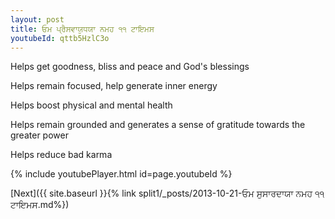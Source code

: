 ```yaml
---
layout: post
title: ਓਮ ਪ੍ਰੈਸਵਾਯੁਧਯਾ ਨਮਹ ੧੧ ਟਾਇਮਸ
youtubeId: qttb5HzlC3o
---
```

 
 
Helps get goodness, bliss and peace and God's blessings
 
Helps remain focused, help generate inner energy 
 
Helps boost physical and mental health 
 
Helps remain grounded and generates a sense of gratitude towards the greater power 
 
Helps reduce bad karma
 
 
 
 


{% include youtubePlayer.html id=page.youtubeId %}
 
[Next]({{ site.baseurl }}{% link  split1/_posts/2013-10-21-ਓਮ ਸੁਸਾਰਦਾਯਾ ਨਮਹ ੧੧ ਟਾਇਮਸ.md%})
 
